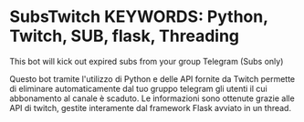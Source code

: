 # SubsTwitch KEYWORDS: Python, Twitch, SUB, flask, Threading
This bot will kick out expired subs from your group Telegram (Subs only)  

Questo bot tramite l'utilizzo di Python e delle API fornite da Twitch permette di eliminare automaticamente dal tuo gruppo telegram  gli utenti il cui abbonamento al canale è scaduto.
Le informazioni sono ottenute grazie alle API di twitch, gestite interamente dal framework Flask avviato in un thread.
